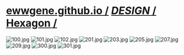 ﻿
# [ewwgene.github.io /](https://ewwgene.github.io/) [_DESIGN_ /](https://ewwgene.github.io/DESIGN) [Hexagon /](https://ewwgene.github.io/Hexagon)

<a id="100"></a> ![100.jpg](https://ewwgene.github.io/Hexagon/100.jpg)
<a id="101"></a> ![101.jpg](https://ewwgene.github.io/Hexagon/101.jpg)
<a id="102"></a> ![102.jpg](https://ewwgene.github.io/Hexagon/102.jpg)
<a id="201m"></a> ![201.jpg](https://ewwgene.github.io/Hexagon/Making/201.jpg)
<a id="203m"></a> ![203.jpg](https://ewwgene.github.io/Hexagon/Making/203.jpg)
<a id="205m"></a> ![205.jpg](https://ewwgene.github.io/Hexagon/Making/205.jpg)
<a id="207m"></a> ![207.jpg](https://ewwgene.github.io/Hexagon/Making/207.jpg)
<a id="209m"></a> ![209.jpg](https://ewwgene.github.io/Hexagon/Making/209.jpg)
<a id="300"></a> ![300.jpg](https://ewwgene.github.io/Hexagon/300.jpg)
<a id="301"></a> ![301.jpg](https://ewwgene.github.io/Hexagon/301.jpg)

